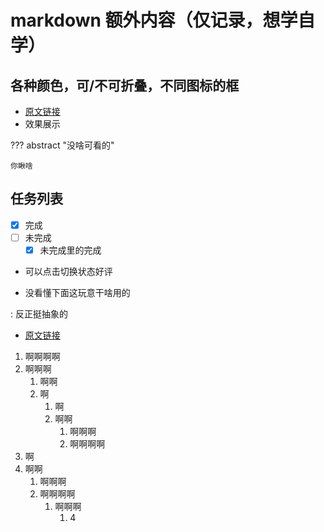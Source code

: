 # markdown 额外内容（仅记录，想学自学）

## 各种颜色，可/不可折叠，不同图标的框

- [原文链接](https://squidfunk.github.io/mkdocs-material/reference/admonitions/#inline-blocks-inline-end)
- 效果展示

??? abstract "没啥可看的"

    你瞅啥

## 任务列表

- [x] 完成
- [ ] 未完成
  * [x] 未完成里的完成

- 可以点击切换状态好评

- 没看懂下面这玩意干啥用的

:   反正挺抽象的

- [原文链接](https://squidfunk.github.io/mkdocs-material/reference/lists/)



1. 啊啊啊啊
2. 啊啊啊
    1. 啊啊
    2. 啊
        1. 啊
        2. 啊啊
            1. 啊啊啊
            2. 啊啊啊啊
1. 啊
2. 啊啊
    1. 啊啊啊
    2. 啊啊啊啊
        1. 啊啊啊
            1. 4